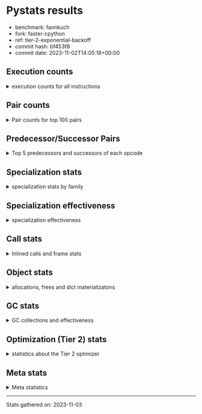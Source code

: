 
# Pystats results

- benchmark: fannkuch
- fork: faster-cpython
- ref: tier-2-exponential-backoff
- commit hash: bf453f8
- commit date: 2023-11-02T14:05:18+00:00

## Execution counts

<details>
<summary> execution counts for all instructions </summary>

|Name | Count | Self | Cumulative | Miss ratio | 
|---|---:|---:|---:|---:|
| LOAD_FAST | 837,339,560 | 20.2% | 20.2% |  |
| LOAD_CONST | 824,638,160 | 19.9% | 40.0% |  |
| STORE_FAST | 366,801,120 | 8.8% | 48.9% |  |
| BINARY_OP_ADD_INT | 297,851,200 | 7.2% | 56.1% |  |
| POP_JUMP_IF_FALSE | 288,915,460 | 7.0% | 63.0% |  |
| BINARY_SUBSCR_LIST_INT | 244,139,520 | 5.9% | 68.9% |  |
| LOAD_FAST_LOAD_FAST | 190,199,040 | 4.6% | 73.5% |  |
| ENTER_EXECUTOR | 171,734,960 | 4.1% | 77.6% |  |
| TO_BOOL_INT | 161,481,960 | 3.9% | 81.5% |  |
| BINARY_SUBSCR | 138,533,860 | 3.3% | 84.8% |  |
| STORE_SLICE | 138,499,600 | 3.3% | 88.2% |  |
| COMPARE_OP_INT | 126,492,580 | 3.0% | 91.2% |  |
| PUSH_NULL | 55,239,920 | 1.3% | 92.6% |  |
| COPY | 55,239,520 | 1.3% | 93.9% |  |
| SWAP | 55,239,520 | 1.3% | 95.2% |  |
| CALL_BUILTIN_FAST | 55,239,480 | 1.3% | 96.6% |  |
| BINARY_OP_SUBTRACT_INT | 27,620,880 | 0.7% | 97.2% |  |
| STORE_SUBSCR_LIST_INT | 27,620,280 | 0.7% | 97.9% |  |
| POP_TOP | 27,619,920 | 0.7% | 98.6% |  |
| BUILD_SLICE | 22,982,720 | 0.6% | 99.1% |  |
| BINARY_SLICE | 22,982,400 | 0.6% | 99.7% |  |
| JUMP_FORWARD | 14,045,160 | 0.3% | 100.0% |  |
| JUMP_BACKWARD | 1,360 | 0.0% | 100.0% |  |
| CALL | 720 | 0.0% | 100.0% |  |
| BINARY_OP | 360 | 0.0% | 100.0% |  |
| COMPARE_OP | 360 | 0.0% | 100.0% |  |
| CALL_BUILTIN_CLASS | 360 | 0.0% | 100.0% |  |
| LOAD_GLOBAL_BUILTIN | 360 | 0.0% | 100.0% |  |
| LOAD_GLOBAL | 320 | 0.0% | 100.0% |  |
| LOAD_ATTR | 280 | 0.0% | 100.0% |  |
| NOP | 160 | 0.0% | 100.0% |  |
| RETURN_VALUE | 160 | 0.0% | 100.0% |  |
| LOAD_DEREF | 160 | 0.0% | 100.0% |  |
| LOAD_ATTR_MODULE | 120 | 0.0% | 100.0% |  |
| LOAD_GLOBAL_MODULE | 120 | 0.0% | 100.0% |  |
| RESUME_CHECK | 120 | 0.0% | 100.0% |  |
| INTERPRETER_EXIT | 80 | 0.0% | 100.0% |  |
| STORE_SUBSCR | 80 | 0.0% | 100.0% |  |
| TO_BOOL | 80 | 0.0% | 100.0% |  |
| CALL_FUNCTION_EX | 80 | 0.0% | 100.0% |  |
| COPY_FREE_VARS | 80 | 0.0% | 100.0% |  |
| BINARY_OP_SUBTRACT_FLOAT | 60 | 0.0% | 100.0% |  |
| RESUME | 40 | 0.0% | 100.0% |  |


</details>

## Pair counts

<details>
<summary> Pair counts for top 100 pairs </summary>

|Pair | Count | Self | Cumulative | 
|---|---:|---:|---:|
| LOAD_FAST LOAD_CONST | 635,333,000 | 15.3% | 15.3% |
| STORE_FAST LOAD_FAST | 322,965,120 | 7.8% | 23.1% |
| LOAD_CONST BINARY_OP_ADD_INT | 297,851,120 | 7.2% | 30.3% |
| LOAD_CONST BINARY_SUBSCR_LIST_INT | 175,997,360 | 4.2% | 34.5% |
| BINARY_SUBSCR_LIST_INT STORE_FAST | 161,481,960 | 3.9% | 38.4% |
| TO_BOOL_INT POP_JUMP_IF_FALSE | 161,481,960 | 3.9% | 42.3% |
| LOAD_FAST TO_BOOL_INT | 161,481,920 | 3.9% | 46.2% |
| BINARY_OP_ADD_INT STORE_FAST | 159,351,560 | 3.8% | 50.0% |
| LOAD_CONST LOAD_FAST | 138,499,680 | 3.3% | 53.4% |
| BINARY_SUBSCR LOAD_FAST | 138,499,620 | 3.3% | 56.7% |
| STORE_SLICE LOAD_FAST | 138,499,600 | 3.3% | 60.0% |
| BINARY_OP_ADD_INT STORE_SLICE | 138,499,580 | 3.3% | 63.4% |
| POP_JUMP_IF_FALSE ENTER_EXECUTOR | 136,368,500 | 3.3% | 66.7% |
| COMPARE_OP_INT POP_JUMP_IF_FALSE | 126,492,580 | 3.0% | 69.7% |
| ENTER_EXECUTOR BINARY_SUBSCR | 115,516,880 | 2.8% | 72.5% |
| POP_JUMP_IF_FALSE LOAD_FAST_LOAD_FAST | 84,873,160 | 2.0% | 74.5% |
| LOAD_FAST_LOAD_FAST COMPARE_OP_INT | 71,453,720 | 1.7% | 76.2% |
| BINARY_SUBSCR_LIST_INT LOAD_CONST | 69,754,940 | 1.7% | 77.9% |
| POP_JUMP_IF_FALSE LOAD_FAST | 53,627,740 | 1.3% | 79.2% |
| LOAD_CONST LOAD_CONST | 45,965,120 | 1.1% | 80.3% |
| LOAD_CONST COMPARE_OP_INT | 42,136,080 | 1.0% | 81.3% |
| LOAD_FAST_LOAD_FAST BINARY_SUBSCR_LIST_INT | 40,522,320 | 1.0% | 82.3% |
| ENTER_EXECUTOR LOAD_FAST | 32,342,940 | 0.8% | 83.1% |
| LOAD_CONST BINARY_OP_SUBTRACT_INT | 27,620,800 | 0.7% | 83.8% |
| LOAD_FAST PUSH_NULL | 27,620,000 | 0.7% | 84.4% |
| POP_TOP LOAD_FAST_LOAD_FAST | 27,619,760 | 0.7% | 85.1% |
| PUSH_NULL LOAD_CONST | 27,619,760 | 0.7% | 85.8% |
| PUSH_NULL LOAD_FAST_LOAD_FAST | 27,619,760 | 0.7% | 86.4% |
| COPY COPY | 27,619,760 | 0.7% | 87.1% |
| LOAD_FAST_LOAD_FAST PUSH_NULL | 27,619,760 | 0.7% | 87.8% |
| LOAD_FAST_LOAD_FAST COPY | 27,619,760 | 0.7% | 88.4% |
| SWAP SWAP | 27,619,760 | 0.7% | 89.1% |
| BINARY_OP_SUBTRACT_INT SWAP | 27,619,740 | 0.7% | 89.8% |
| CALL_BUILTIN_FAST POP_TOP | 27,619,740 | 0.7% | 90.4% |
| STORE_SUBSCR_LIST_INT LOAD_FAST_LOAD_FAST | 27,619,740 | 0.7% | 91.1% |
| COPY BINARY_SUBSCR_LIST_INT | 27,619,720 | 0.7% | 91.8% |
| LOAD_CONST CALL_BUILTIN_FAST | 27,619,720 | 0.7% | 92.4% |
| SWAP STORE_SUBSCR_LIST_INT | 27,619,720 | 0.7% | 93.1% |
| CALL_BUILTIN_FAST CALL_BUILTIN_FAST | 27,619,720 | 0.7% | 93.7% |
| BUILD_SLICE BINARY_SUBSCR | 22,982,720 | 0.6% | 94.3% |
| LOAD_CONST BUILD_SLICE | 22,982,720 | 0.6% | 94.9% |
| LOAD_FAST_LOAD_FAST LOAD_CONST | 22,982,720 | 0.6% | 95.4% |
| LOAD_CONST STORE_FAST | 22,982,480 | 0.6% | 96.0% |
| STORE_FAST LOAD_CONST | 22,982,480 | 0.6% | 96.5% |
| BINARY_SLICE STORE_FAST | 22,982,400 | 0.6% | 97.1% |
| LOAD_CONST BINARY_SLICE | 22,982,400 | 0.6% | 97.6% |
| ENTER_EXECUTOR ENTER_EXECUTOR | 21,321,560 | 0.5% | 98.1% |
| STORE_FAST LOAD_FAST_LOAD_FAST | 20,853,200 | 0.5% | 98.6% |
| POP_JUMP_IF_FALSE JUMP_FORWARD | 14,045,160 | 0.3% | 99.0% |
| JUMP_FORWARD ENTER_EXECUTOR | 14,044,820 | 0.3% | 99.3% |
| BINARY_SUBSCR_LIST_INT LOAD_FAST | 12,902,620 | 0.3% | 99.6% |
| LOAD_FAST COMPARE_OP_INT | 12,902,600 | 0.3% | 99.9% |
| ENTER_EXECUTOR LOAD_FAST_LOAD_FAST | 1,612,760 | 0.0% | 100.0% |
| ENTER_EXECUTOR POP_JUMP_IF_FALSE | 940,700 | 0.0% | 100.0% |
| BINARY_SUBSCR BINARY_SUBSCR | 34,020 | 0.0% | 100.0% |
| LOAD_FAST STORE_FAST | 1,280 | 0.0% | 100.0% |
| POP_JUMP_IF_FALSE JUMP_BACKWARD | 900 | 0.0% | 100.0% |
| JUMP_BACKWARD LOAD_FAST | 640 | 0.0% | 100.0% |
| JUMP_BACKWARD LOAD_FAST_LOAD_FAST | 640 | 0.0% | 100.0% |
| BINARY_OP_SUBTRACT_INT STORE_FAST | 600 | 0.0% | 100.0% |
| LOAD_FAST_LOAD_FAST LOAD_FAST | 560 | 0.0% | 100.0% |
| STORE_SUBSCR_LIST_INT LOAD_FAST | 540 | 0.0% | 100.0% |
| BINARY_OP_SUBTRACT_INT STORE_SUBSCR_LIST_INT | 520 | 0.0% | 100.0% |
| JUMP_FORWARD JUMP_BACKWARD | 340 | 0.0% | 100.0% |
| PUSH_NULL CALL | 320 | 0.0% | 100.0% |
| LOAD_CONST BINARY_OP | 320 | 0.0% | 100.0% |
| LOAD_CONST COMPARE_OP | 200 | 0.0% | 100.0% |
| CALL POP_TOP | 180 | 0.0% | 100.0% |
| COMPARE_OP POP_JUMP_IF_FALSE | 180 | 0.0% | 100.0% |
| COMPARE_OP COMPARE_OP_INT | 180 | 0.0% | 100.0% |
| LOAD_ATTR STORE_FAST | 180 | 0.0% | 100.0% |
| CALL_BUILTIN_CLASS STORE_FAST | 180 | 0.0% | 100.0% |
| CALL CALL | 160 | 0.0% | 100.0% |
| LOAD_FAST RETURN_VALUE | 160 | 0.0% | 100.0% |
| LOAD_FAST LOAD_ATTR | 160 | 0.0% | 100.0% |
| CALL STORE_FAST | 140 | 0.0% | 100.0% |
| BINARY_SUBSCR BINARY_SUBSCR_LIST_INT | 120 | 0.0% | 100.0% |
| CALL CALL_BUILTIN_CLASS | 120 | 0.0% | 100.0% |
| ENTER_EXECUTOR JUMP_BACKWARD | 120 | 0.0% | 100.0% |
| LOAD_CONST BINARY_SUBSCR | 120 | 0.0% | 100.0% |
| LOAD_FAST_LOAD_FAST COMPARE_OP | 120 | 0.0% | 100.0% |
| LOAD_GLOBAL LOAD_GLOBAL_BUILTIN | 120 | 0.0% | 100.0% |
| CALL_BUILTIN_CLASS CALL_BUILTIN_CLASS | 120 | 0.0% | 100.0% |
| LOAD_GLOBAL_BUILTIN LOAD_FAST | 120 | 0.0% | 100.0% |
| LOAD_GLOBAL_BUILTIN LOAD_GLOBAL_BUILTIN | 120 | 0.0% | 100.0% |
| BINARY_OP STORE_FAST | 100 | 0.0% | 100.0% |
| NOP LOAD_DEREF | 80 | 0.0% | 100.0% |
| NOP LOAD_FAST | 80 | 0.0% | 100.0% |
| POP_TOP NOP | 80 | 0.0% | 100.0% |
| POP_TOP LOAD_FAST | 80 | 0.0% | 100.0% |
| PUSH_NULL LOAD_FAST | 80 | 0.0% | 100.0% |
| RETURN_VALUE INTERPRETER_EXIT | 80 | 0.0% | 100.0% |
| BINARY_OP BINARY_OP_ADD_INT | 80 | 0.0% | 100.0% |
| BINARY_OP BINARY_OP_SUBTRACT_INT | 80 | 0.0% | 100.0% |
| CALL LOAD_FAST | 80 | 0.0% | 100.0% |
| CALL_FUNCTION_EX COPY_FREE_VARS | 80 | 0.0% | 100.0% |
| JUMP_BACKWARD ENTER_EXECUTOR | 80 | 0.0% | 100.0% |
| LOAD_DEREF PUSH_NULL | 80 | 0.0% | 100.0% |
| LOAD_DEREF STORE_FAST | 80 | 0.0% | 100.0% |
| LOAD_FAST TO_BOOL | 80 | 0.0% | 100.0% |


</details>

## Predecessor/Successor Pairs

<details>
<summary> Top 5 predecessors and successors of each opcode </summary>

### BINARY_SLICE

<details>
<summary> Successors and predecessors for BINARY_SLICE </summary>

|Predecessors | Count | Percentage | 
|---|---:|---:|
| LOAD_CONST | 22,982,400 | 100.0% |

|Successors | Count | Percentage | 
|---|---:|---:|
| STORE_FAST | 22,982,400 | 100.0% |


</details>

### STORE_SLICE

<details>
<summary> Successors and predecessors for STORE_SLICE </summary>

|Predecessors | Count | Percentage | 
|---|---:|---:|
| BINARY_OP_ADD_INT | 138,499,580 | 100.0% |
| BINARY_OP | 20 | 0.0% |

|Successors | Count | Percentage | 
|---|---:|---:|
| LOAD_FAST | 138,499,600 | 100.0% |


</details>

### CACHE

<details>
<summary> Successors and predecessors for CACHE </summary>

|Successors | Count | Percentage | 
|---|---:|---:|
| RESUME_CHECK | 60 | 75.0% |
| RESUME | 20 | 25.0% |


</details>

### BINARY_SUBSCR

<details>
<summary> Successors and predecessors for BINARY_SUBSCR </summary>

|Predecessors | Count | Percentage | 
|---|---:|---:|
| ENTER_EXECUTOR | 115,516,880 | 83.4% |
| BUILD_SLICE | 22,982,720 | 16.6% |
| BINARY_SUBSCR | 34,020 | 0.0% |
| LOAD_CONST | 120 | 0.0% |
| LOAD_FAST_LOAD_FAST | 80 | 0.0% |

|Successors | Count | Percentage | 
|---|---:|---:|
| LOAD_FAST | 138,499,620 | 100.0% |
| BINARY_SUBSCR | 34,020 | 0.0% |
| BINARY_SUBSCR_LIST_INT | 120 | 0.0% |
| LOAD_CONST | 60 | 0.0% |
| STORE_FAST | 40 | 0.0% |


</details>

### INTERPRETER_EXIT

<details>
<summary> Successors and predecessors for INTERPRETER_EXIT </summary>

|Predecessors | Count | Percentage | 
|---|---:|---:|
| RETURN_VALUE | 80 | 100.0% |


</details>

### NOP

<details>
<summary> Successors and predecessors for NOP </summary>

|Predecessors | Count | Percentage | 
|---|---:|---:|
| POP_TOP | 80 | 50.0% |
| STORE_FAST | 80 | 50.0% |

|Successors | Count | Percentage | 
|---|---:|---:|
| LOAD_DEREF | 80 | 50.0% |
| LOAD_FAST | 80 | 50.0% |


</details>

### POP_TOP

<details>
<summary> Successors and predecessors for POP_TOP </summary>

|Predecessors | Count | Percentage | 
|---|---:|---:|
| CALL_BUILTIN_FAST | 27,619,740 | 100.0% |
| CALL | 180 | 0.0% |

|Successors | Count | Percentage | 
|---|---:|---:|
| LOAD_FAST_LOAD_FAST | 27,619,760 | 100.0% |
| NOP | 80 | 0.0% |
| LOAD_FAST | 80 | 0.0% |


</details>

### PUSH_NULL

<details>
<summary> Successors and predecessors for PUSH_NULL </summary>

|Predecessors | Count | Percentage | 
|---|---:|---:|
| LOAD_FAST | 27,620,000 | 50.0% |
| LOAD_FAST_LOAD_FAST | 27,619,760 | 50.0% |
| LOAD_DEREF | 80 | 0.0% |
| LOAD_ATTR_MODULE | 60 | 0.0% |
| LOAD_ATTR | 20 | 0.0% |

|Successors | Count | Percentage | 
|---|---:|---:|
| LOAD_CONST | 27,619,760 | 50.0% |
| LOAD_FAST_LOAD_FAST | 27,619,760 | 50.0% |
| CALL | 320 | 0.0% |
| LOAD_FAST | 80 | 0.0% |


</details>

### RETURN_VALUE

<details>
<summary> Successors and predecessors for RETURN_VALUE </summary>

|Predecessors | Count | Percentage | 
|---|---:|---:|
| LOAD_FAST | 160 | 100.0% |

|Successors | Count | Percentage | 
|---|---:|---:|
| INTERPRETER_EXIT | 80 | 50.0% |
| LOAD_GLOBAL | 40 | 25.0% |
| LOAD_GLOBAL_MODULE | 40 | 25.0% |


</details>

### STORE_SUBSCR

<details>
<summary> Successors and predecessors for STORE_SUBSCR </summary>

|Predecessors | Count | Percentage | 
|---|---:|---:|
| SWAP | 40 | 50.0% |
| BINARY_OP | 20 | 25.0% |
| BINARY_OP_SUBTRACT_INT | 20 | 25.0% |

|Successors | Count | Percentage | 
|---|---:|---:|
| STORE_SUBSCR_LIST_INT | 40 | 50.0% |
| LOAD_FAST | 20 | 25.0% |
| LOAD_FAST_LOAD_FAST | 20 | 25.0% |


</details>

### TO_BOOL

<details>
<summary> Successors and predecessors for TO_BOOL </summary>

|Predecessors | Count | Percentage | 
|---|---:|---:|
| LOAD_FAST | 80 | 100.0% |

|Successors | Count | Percentage | 
|---|---:|---:|
| POP_JUMP_IF_FALSE | 40 | 50.0% |
| TO_BOOL_INT | 40 | 50.0% |


</details>

### BINARY_OP

<details>
<summary> Successors and predecessors for BINARY_OP </summary>

|Predecessors | Count | Percentage | 
|---|---:|---:|
| LOAD_CONST | 320 | 88.9% |
| LOAD_FAST | 40 | 11.1% |

|Successors | Count | Percentage | 
|---|---:|---:|
| STORE_FAST | 100 | 27.8% |
| BINARY_OP_ADD_INT | 80 | 22.2% |
| BINARY_OP_SUBTRACT_INT | 80 | 22.2% |
| STORE_SLICE | 20 | 5.6% |
| STORE_SUBSCR | 20 | 5.6% |


</details>

### BUILD_SLICE

<details>
<summary> Successors and predecessors for BUILD_SLICE </summary>

|Predecessors | Count | Percentage | 
|---|---:|---:|
| LOAD_CONST | 22,982,720 | 100.0% |

|Successors | Count | Percentage | 
|---|---:|---:|
| BINARY_SUBSCR | 22,982,720 | 100.0% |


</details>

### CALL

<details>
<summary> Successors and predecessors for CALL </summary>

|Predecessors | Count | Percentage | 
|---|---:|---:|
| PUSH_NULL | 320 | 44.4% |
| CALL | 160 | 22.2% |
| LOAD_FAST | 80 | 11.1% |
| CALL_BUILTIN_CLASS | 60 | 8.3% |
| LOAD_CONST | 40 | 5.6% |

|Successors | Count | Percentage | 
|---|---:|---:|
| POP_TOP | 180 | 25.0% |
| CALL | 160 | 22.2% |
| STORE_FAST | 140 | 19.4% |
| CALL_BUILTIN_CLASS | 120 | 16.7% |
| LOAD_FAST | 80 | 11.1% |


</details>

### CALL_FUNCTION_EX

<details>
<summary> Successors and predecessors for CALL_FUNCTION_EX </summary>

|Predecessors | Count | Percentage | 
|---|---:|---:|
| LOAD_FAST | 80 | 100.0% |

|Successors | Count | Percentage | 
|---|---:|---:|
| COPY_FREE_VARS | 80 | 100.0% |


</details>

### COMPARE_OP

<details>
<summary> Successors and predecessors for COMPARE_OP </summary>

|Predecessors | Count | Percentage | 
|---|---:|---:|
| LOAD_CONST | 200 | 55.6% |
| LOAD_FAST_LOAD_FAST | 120 | 33.3% |
| LOAD_FAST | 40 | 11.1% |

|Successors | Count | Percentage | 
|---|---:|---:|
| POP_JUMP_IF_FALSE | 180 | 50.0% |
| COMPARE_OP_INT | 180 | 50.0% |


</details>

### COPY

<details>
<summary> Successors and predecessors for COPY </summary>

|Predecessors | Count | Percentage | 
|---|---:|---:|
| COPY | 27,619,760 | 50.0% |
| LOAD_FAST_LOAD_FAST | 27,619,760 | 50.0% |

|Successors | Count | Percentage | 
|---|---:|---:|
| COPY | 27,619,760 | 50.0% |
| BINARY_SUBSCR_LIST_INT | 27,619,720 | 50.0% |
| BINARY_SUBSCR | 40 | 0.0% |


</details>

### COPY_FREE_VARS

<details>
<summary> Successors and predecessors for COPY_FREE_VARS </summary>

|Predecessors | Count | Percentage | 
|---|---:|---:|
| CALL_FUNCTION_EX | 80 | 100.0% |

|Successors | Count | Percentage | 
|---|---:|---:|
| RESUME_CHECK | 60 | 75.0% |
| RESUME | 20 | 25.0% |


</details>

### ENTER_EXECUTOR

<details>
<summary> Successors and predecessors for ENTER_EXECUTOR </summary>

|Predecessors | Count | Percentage | 
|---|---:|---:|
| POP_JUMP_IF_FALSE | 136,368,500 | 79.4% |
| ENTER_EXECUTOR | 21,321,560 | 12.4% |
| JUMP_FORWARD | 14,044,820 | 8.2% |
| JUMP_BACKWARD | 80 | 0.0% |

|Successors | Count | Percentage | 
|---|---:|---:|
| BINARY_SUBSCR | 115,516,880 | 67.3% |
| LOAD_FAST | 32,342,940 | 18.8% |
| ENTER_EXECUTOR | 21,321,560 | 12.4% |
| LOAD_FAST_LOAD_FAST | 1,612,760 | 0.9% |
| POP_JUMP_IF_FALSE | 940,700 | 0.5% |


</details>

### JUMP_BACKWARD

<details>
<summary> Successors and predecessors for JUMP_BACKWARD </summary>

|Predecessors | Count | Percentage | 
|---|---:|---:|
| POP_JUMP_IF_FALSE | 900 | 66.2% |
| JUMP_FORWARD | 340 | 25.0% |
| ENTER_EXECUTOR | 120 | 8.8% |

|Successors | Count | Percentage | 
|---|---:|---:|
| LOAD_FAST | 640 | 47.1% |
| LOAD_FAST_LOAD_FAST | 640 | 47.1% |
| ENTER_EXECUTOR | 80 | 5.9% |


</details>

### JUMP_FORWARD

<details>
<summary> Successors and predecessors for JUMP_FORWARD </summary>

|Predecessors | Count | Percentage | 
|---|---:|---:|
| POP_JUMP_IF_FALSE | 14,045,160 | 100.0% |

|Successors | Count | Percentage | 
|---|---:|---:|
| ENTER_EXECUTOR | 14,044,820 | 100.0% |
| JUMP_BACKWARD | 340 | 0.0% |


</details>

### LOAD_ATTR

<details>
<summary> Successors and predecessors for LOAD_ATTR </summary>

|Predecessors | Count | Percentage | 
|---|---:|---:|
| LOAD_FAST | 160 | 57.1% |
| LOAD_ATTR | 40 | 14.3% |
| LOAD_GLOBAL | 40 | 14.3% |
| LOAD_GLOBAL_MODULE | 40 | 14.3% |

|Successors | Count | Percentage | 
|---|---:|---:|
| STORE_FAST | 180 | 64.3% |
| LOAD_ATTR | 40 | 14.3% |
| LOAD_ATTR_MODULE | 40 | 14.3% |
| PUSH_NULL | 20 | 7.1% |


</details>

### LOAD_CONST

<details>
<summary> Successors and predecessors for LOAD_CONST </summary>

|Predecessors | Count | Percentage | 
|---|---:|---:|
| LOAD_FAST | 635,333,000 | 77.0% |
| BINARY_SUBSCR_LIST_INT | 69,754,940 | 8.5% |
| LOAD_CONST | 45,965,120 | 5.6% |
| PUSH_NULL | 27,619,760 | 3.3% |
| LOAD_FAST_LOAD_FAST | 22,982,720 | 2.8% |

|Successors | Count | Percentage | 
|---|---:|---:|
| BINARY_OP_ADD_INT | 297,851,120 | 36.1% |
| BINARY_SUBSCR_LIST_INT | 175,997,360 | 21.3% |
| LOAD_FAST | 138,499,680 | 16.8% |
| LOAD_CONST | 45,965,120 | 5.6% |
| COMPARE_OP_INT | 42,136,080 | 5.1% |


</details>

### LOAD_DEREF

<details>
<summary> Successors and predecessors for LOAD_DEREF </summary>

|Predecessors | Count | Percentage | 
|---|---:|---:|
| NOP | 80 | 50.0% |
| STORE_FAST | 80 | 50.0% |

|Successors | Count | Percentage | 
|---|---:|---:|
| PUSH_NULL | 80 | 50.0% |
| STORE_FAST | 80 | 50.0% |


</details>

### LOAD_FAST

<details>
<summary> Successors and predecessors for LOAD_FAST </summary>

|Predecessors | Count | Percentage | 
|---|---:|---:|
| STORE_FAST | 322,965,120 | 38.6% |
| LOAD_CONST | 138,499,680 | 16.5% |
| BINARY_SUBSCR | 138,499,620 | 16.5% |
| STORE_SLICE | 138,499,600 | 16.5% |
| POP_JUMP_IF_FALSE | 53,627,740 | 6.4% |

|Successors | Count | Percentage | 
|---|---:|---:|
| LOAD_CONST | 635,333,000 | 75.9% |
| TO_BOOL_INT | 161,481,920 | 19.3% |
| PUSH_NULL | 27,620,000 | 3.3% |
| COMPARE_OP_INT | 12,902,600 | 1.5% |
| STORE_FAST | 1,280 | 0.0% |


</details>

### LOAD_FAST_LOAD_FAST

<details>
<summary> Successors and predecessors for LOAD_FAST_LOAD_FAST </summary>

|Predecessors | Count | Percentage | 
|---|---:|---:|
| POP_JUMP_IF_FALSE | 84,873,160 | 44.6% |
| POP_TOP | 27,619,760 | 14.5% |
| PUSH_NULL | 27,619,760 | 14.5% |
| STORE_SUBSCR_LIST_INT | 27,619,740 | 14.5% |
| STORE_FAST | 20,853,200 | 11.0% |

|Successors | Count | Percentage | 
|---|---:|---:|
| COMPARE_OP_INT | 71,453,720 | 37.6% |
| BINARY_SUBSCR_LIST_INT | 40,522,320 | 21.3% |
| PUSH_NULL | 27,619,760 | 14.5% |
| COPY | 27,619,760 | 14.5% |
| LOAD_CONST | 22,982,720 | 12.1% |


</details>

### LOAD_GLOBAL

<details>
<summary> Successors and predecessors for LOAD_GLOBAL </summary>

|Predecessors | Count | Percentage | 
|---|---:|---:|
| STORE_FAST | 80 | 25.0% |
| LOAD_GLOBAL | 60 | 18.8% |
| LOAD_GLOBAL_BUILTIN | 60 | 18.8% |
| RETURN_VALUE | 40 | 12.5% |
| RESUME | 40 | 12.5% |

|Successors | Count | Percentage | 
|---|---:|---:|
| LOAD_GLOBAL_BUILTIN | 120 | 37.5% |
| LOAD_GLOBAL | 60 | 18.8% |
| LOAD_ATTR | 40 | 12.5% |
| LOAD_FAST | 40 | 12.5% |
| LOAD_GLOBAL_MODULE | 40 | 12.5% |


</details>

### POP_JUMP_IF_FALSE

<details>
<summary> Successors and predecessors for POP_JUMP_IF_FALSE </summary>

|Predecessors | Count | Percentage | 
|---|---:|---:|
| TO_BOOL_INT | 161,481,960 | 55.9% |
| COMPARE_OP_INT | 126,492,580 | 43.8% |
| ENTER_EXECUTOR | 940,700 | 0.3% |
| COMPARE_OP | 180 | 0.0% |
| TO_BOOL | 40 | 0.0% |

|Successors | Count | Percentage | 
|---|---:|---:|
| ENTER_EXECUTOR | 136,368,500 | 47.2% |
| LOAD_FAST_LOAD_FAST | 84,873,160 | 29.4% |
| LOAD_FAST | 53,627,740 | 18.6% |
| JUMP_FORWARD | 14,045,160 | 4.9% |
| JUMP_BACKWARD | 900 | 0.0% |


</details>

### STORE_FAST

<details>
<summary> Successors and predecessors for STORE_FAST </summary>

|Predecessors | Count | Percentage | 
|---|---:|---:|
| BINARY_SUBSCR_LIST_INT | 161,481,960 | 44.0% |
| BINARY_OP_ADD_INT | 159,351,560 | 43.4% |
| LOAD_CONST | 22,982,480 | 6.3% |
| BINARY_SLICE | 22,982,400 | 6.3% |
| LOAD_FAST | 1,280 | 0.0% |

|Successors | Count | Percentage | 
|---|---:|---:|
| LOAD_FAST | 322,965,120 | 88.0% |
| LOAD_CONST | 22,982,480 | 6.3% |
| LOAD_FAST_LOAD_FAST | 20,853,200 | 5.7% |
| NOP | 80 | 0.0% |
| LOAD_DEREF | 80 | 0.0% |


</details>

### SWAP

<details>
<summary> Successors and predecessors for SWAP </summary>

|Predecessors | Count | Percentage | 
|---|---:|---:|
| SWAP | 27,619,760 | 50.0% |
| BINARY_OP_SUBTRACT_INT | 27,619,740 | 50.0% |
| BINARY_OP | 20 | 0.0% |

|Successors | Count | Percentage | 
|---|---:|---:|
| SWAP | 27,619,760 | 50.0% |
| STORE_SUBSCR_LIST_INT | 27,619,720 | 50.0% |
| STORE_SUBSCR | 40 | 0.0% |


</details>

### RESUME

<details>
<summary> Successors and predecessors for RESUME </summary>

|Predecessors | Count | Percentage | 
|---|---:|---:|
| CACHE | 20 | 50.0% |
| COPY_FREE_VARS | 20 | 50.0% |

|Successors | Count | Percentage | 
|---|---:|---:|
| LOAD_GLOBAL | 40 | 100.0% |


</details>

### BINARY_OP_ADD_INT

<details>
<summary> Successors and predecessors for BINARY_OP_ADD_INT </summary>

|Predecessors | Count | Percentage | 
|---|---:|---:|
| LOAD_CONST | 297,851,120 | 100.0% |
| BINARY_OP | 80 | 0.0% |

|Successors | Count | Percentage | 
|---|---:|---:|
| STORE_FAST | 159,351,560 | 53.5% |
| STORE_SLICE | 138,499,580 | 46.5% |
| CALL_BUILTIN_CLASS | 40 | 0.0% |
| CALL | 20 | 0.0% |


</details>

### BINARY_OP_SUBTRACT_FLOAT

<details>
<summary> Successors and predecessors for BINARY_OP_SUBTRACT_FLOAT </summary>

|Predecessors | Count | Percentage | 
|---|---:|---:|
| LOAD_FAST | 40 | 66.7% |
| BINARY_OP | 20 | 33.3% |

|Successors | Count | Percentage | 
|---|---:|---:|
| STORE_FAST | 60 | 100.0% |


</details>

### BINARY_OP_SUBTRACT_INT

<details>
<summary> Successors and predecessors for BINARY_OP_SUBTRACT_INT </summary>

|Predecessors | Count | Percentage | 
|---|---:|---:|
| LOAD_CONST | 27,620,800 | 100.0% |
| BINARY_OP | 80 | 0.0% |

|Successors | Count | Percentage | 
|---|---:|---:|
| SWAP | 27,619,740 | 100.0% |
| STORE_FAST | 600 | 0.0% |
| STORE_SUBSCR_LIST_INT | 520 | 0.0% |
| STORE_SUBSCR | 20 | 0.0% |


</details>

### BINARY_SUBSCR_LIST_INT

<details>
<summary> Successors and predecessors for BINARY_SUBSCR_LIST_INT </summary>

|Predecessors | Count | Percentage | 
|---|---:|---:|
| LOAD_CONST | 175,997,360 | 72.1% |
| LOAD_FAST_LOAD_FAST | 40,522,320 | 16.6% |
| COPY | 27,619,720 | 11.3% |
| BINARY_SUBSCR | 120 | 0.0% |

|Successors | Count | Percentage | 
|---|---:|---:|
| STORE_FAST | 161,481,960 | 66.1% |
| LOAD_CONST | 69,754,940 | 28.6% |
| LOAD_FAST | 12,902,620 | 5.3% |


</details>

### CALL_BUILTIN_CLASS

<details>
<summary> Successors and predecessors for CALL_BUILTIN_CLASS </summary>

|Predecessors | Count | Percentage | 
|---|---:|---:|
| CALL | 120 | 33.3% |
| CALL_BUILTIN_CLASS | 120 | 33.3% |
| LOAD_FAST | 80 | 22.2% |
| BINARY_OP_ADD_INT | 40 | 11.1% |

|Successors | Count | Percentage | 
|---|---:|---:|
| STORE_FAST | 180 | 50.0% |
| CALL_BUILTIN_CLASS | 120 | 33.3% |
| CALL | 60 | 16.7% |


</details>

### CALL_BUILTIN_FAST

<details>
<summary> Successors and predecessors for CALL_BUILTIN_FAST </summary>

|Predecessors | Count | Percentage | 
|---|---:|---:|
| LOAD_CONST | 27,619,720 | 50.0% |
| CALL_BUILTIN_FAST | 27,619,720 | 50.0% |
| CALL | 40 | 0.0% |

|Successors | Count | Percentage | 
|---|---:|---:|
| POP_TOP | 27,619,740 | 50.0% |
| CALL_BUILTIN_FAST | 27,619,720 | 50.0% |
| CALL | 20 | 0.0% |


</details>

### COMPARE_OP_INT

<details>
<summary> Successors and predecessors for COMPARE_OP_INT </summary>

|Predecessors | Count | Percentage | 
|---|---:|---:|
| LOAD_FAST_LOAD_FAST | 71,453,720 | 56.5% |
| LOAD_CONST | 42,136,080 | 33.3% |
| LOAD_FAST | 12,902,600 | 10.2% |
| COMPARE_OP | 180 | 0.0% |

|Successors | Count | Percentage | 
|---|---:|---:|
| POP_JUMP_IF_FALSE | 126,492,580 | 100.0% |


</details>

### LOAD_ATTR_MODULE

<details>
<summary> Successors and predecessors for LOAD_ATTR_MODULE </summary>

|Predecessors | Count | Percentage | 
|---|---:|---:|
| LOAD_GLOBAL_MODULE | 80 | 66.7% |
| LOAD_ATTR | 40 | 33.3% |

|Successors | Count | Percentage | 
|---|---:|---:|
| PUSH_NULL | 60 | 50.0% |
| STORE_FAST | 60 | 50.0% |


</details>

### LOAD_GLOBAL_BUILTIN

<details>
<summary> Successors and predecessors for LOAD_GLOBAL_BUILTIN </summary>

|Predecessors | Count | Percentage | 
|---|---:|---:|
| LOAD_GLOBAL | 120 | 33.3% |
| LOAD_GLOBAL_BUILTIN | 120 | 33.3% |
| STORE_FAST | 80 | 22.2% |
| RESUME_CHECK | 40 | 11.1% |

|Successors | Count | Percentage | 
|---|---:|---:|
| LOAD_FAST | 120 | 33.3% |
| LOAD_GLOBAL_BUILTIN | 120 | 33.3% |
| LOAD_CONST | 60 | 16.7% |
| LOAD_GLOBAL | 60 | 16.7% |


</details>

### LOAD_GLOBAL_MODULE

<details>
<summary> Successors and predecessors for LOAD_GLOBAL_MODULE </summary>

|Predecessors | Count | Percentage | 
|---|---:|---:|
| RETURN_VALUE | 40 | 33.3% |
| LOAD_GLOBAL | 40 | 33.3% |
| RESUME_CHECK | 40 | 33.3% |

|Successors | Count | Percentage | 
|---|---:|---:|
| LOAD_ATTR_MODULE | 80 | 66.7% |
| LOAD_ATTR | 40 | 33.3% |


</details>

### RESUME_CHECK

<details>
<summary> Successors and predecessors for RESUME_CHECK </summary>

|Predecessors | Count | Percentage | 
|---|---:|---:|
| CACHE | 60 | 50.0% |
| COPY_FREE_VARS | 60 | 50.0% |

|Successors | Count | Percentage | 
|---|---:|---:|
| LOAD_GLOBAL | 40 | 33.3% |
| LOAD_GLOBAL_BUILTIN | 40 | 33.3% |
| LOAD_GLOBAL_MODULE | 40 | 33.3% |


</details>

### STORE_SUBSCR_LIST_INT

<details>
<summary> Successors and predecessors for STORE_SUBSCR_LIST_INT </summary>

|Predecessors | Count | Percentage | 
|---|---:|---:|
| SWAP | 27,619,720 | 100.0% |
| BINARY_OP_SUBTRACT_INT | 520 | 0.0% |
| STORE_SUBSCR | 40 | 0.0% |

|Successors | Count | Percentage | 
|---|---:|---:|
| LOAD_FAST_LOAD_FAST | 27,619,740 | 100.0% |
| LOAD_FAST | 540 | 0.0% |


</details>

### TO_BOOL_INT

<details>
<summary> Successors and predecessors for TO_BOOL_INT </summary>

|Predecessors | Count | Percentage | 
|---|---:|---:|
| LOAD_FAST | 161,481,920 | 100.0% |
| TO_BOOL | 40 | 0.0% |

|Successors | Count | Percentage | 
|---|---:|---:|
| POP_JUMP_IF_FALSE | 161,481,960 | 100.0% |


</details>


</details>

## Specialization stats

<details>
<summary> specialization stats by family </summary>

### BINARY_OP

<details>
<summary> specialization stats for BINARY_OP family </summary>

|Kind | Count | Ratio | 
|---|---:|---:|
|     deferred | 180 | 0.0% |
|          hit | 325,472,140 | 100.0% |

| | Count | Ratio | 
|---|---:|---:|
| Success | 180 | 100.0% |
| Failure | 0 | 0.0% |


</details>

### BINARY_SLICE

<details>
<summary> specialization stats for BINARY_SLICE family </summary>


</details>

### BINARY_SUBSCR

<details>
<summary> specialization stats for BINARY_SUBSCR family </summary>

|Kind | Count | Ratio | 
|---|---:|---:|
|     deferred | 138,499,720 | 36.2% |
|          hit | 244,139,520 | 63.8% |

| | Count | Ratio | 
|---|---:|---:|
| Success | 120 | 0.4% |
| Failure | 34,020 | 99.6% |

|Failure kind | Count | Ratio | 
|---|---:|---:|
| list slice | 34,020 | 100.0% |


</details>

### CALL

<details>
<summary> specialization stats for CALL family </summary>

|Kind | Count | Ratio | 
|---|---:|---:|
|     deferred | 480 | 0.0% |
|          hit | 55,239,840 | 100.0% |

| | Count | Ratio | 
|---|---:|---:|
| Success | 160 | 66.7% |
| Failure | 80 | 33.3% |

|Failure kind | Count | Ratio | 
|---|---:|---:|
| cfunc noargs | 60 | 75.0% |
| other | 20 | 25.0% |


</details>

### COMPARE_OP

<details>
<summary> specialization stats for COMPARE_OP family </summary>

|Kind | Count | Ratio | 
|---|---:|---:|
|     deferred | 180 | 0.0% |
|          hit | 126,492,580 | 100.0% |

| | Count | Ratio | 
|---|---:|---:|
| Success | 180 | 100.0% |
| Failure | 0 | 0.0% |


</details>

### LOAD_ATTR

<details>
<summary> specialization stats for LOAD_ATTR family </summary>

|Kind | Count | Ratio | 
|---|---:|---:|
|     deferred | 200 | 50.0% |
|          hit | 120 | 30.0% |

| | Count | Ratio | 
|---|---:|---:|
| Success | 40 | 50.0% |
| Failure | 40 | 50.0% |

|Failure kind | Count | Ratio | 
|---|---:|---:|
| method | 40 | 100.0% |


</details>

### LOAD_GLOBAL

<details>
<summary> specialization stats for LOAD_GLOBAL family </summary>

|Kind | Count | Ratio | 
|---|---:|---:|
|     deferred | 160 | 20.0% |
|          hit | 480 | 60.0% |

| | Count | Ratio | 
|---|---:|---:|
| Success | 160 | 100.0% |
| Failure | 0 | 0.0% |


</details>

### POP_JUMP_IF_FALSE

<details>
<summary> specialization stats for POP_JUMP_IF_FALSE family </summary>


</details>

### STORE_SLICE

<details>
<summary> specialization stats for STORE_SLICE family </summary>


</details>

### STORE_SUBSCR

<details>
<summary> specialization stats for STORE_SUBSCR family </summary>

|Kind | Count | Ratio | 
|---|---:|---:|
|     deferred | 40 | 0.0% |
|          hit | 27,620,280 | 100.0% |

| | Count | Ratio | 
|---|---:|---:|
| Success | 40 | 100.0% |
| Failure | 0 | 0.0% |


</details>

### TO_BOOL

<details>
<summary> specialization stats for TO_BOOL family </summary>

|Kind | Count | Ratio | 
|---|---:|---:|
|     deferred | 40 | 0.0% |
|          hit | 161,481,960 | 100.0% |

| | Count | Ratio | 
|---|---:|---:|
| Success | 40 | 100.0% |
| Failure | 0 | 0.0% |


</details>


</details>

## Specialization effectiveness

<details>
<summary> specialization effectiveness </summary>

|Instructions | Count | Ratio | 
|---|---:|---:|
| Basic | 2,621,081,720 | 63.2% |
| Not specialized | 588,933,520 | 14.2% |
| Specialized hits | 940,447,040 | 22.7% |
| Specialized misses | 0 | 0.0% |

### Deferred by instruction

<details>
<summary> deferred by instruction </summary>

|Name | Count | Ratio | 
|---|---:|---:|
| BINARY_SUBSCR | 138,499,720 | 100.0% |
| CALL | 480 | 0.0% |
| LOAD_ATTR | 200 | 0.0% |
| BINARY_OP | 180 | 0.0% |
| COMPARE_OP | 180 | 0.0% |
| LOAD_GLOBAL | 160 | 0.0% |
| STORE_SUBSCR | 40 | 0.0% |
| TO_BOOL | 40 | 0.0% |
| BINARY_SLICE | 0 | 0.0% |
| STORE_SLICE | 0 | 0.0% |


</details>

### Misses by instruction

<details>
<summary> misses by instruction </summary>


</details>


</details>

## Call stats

<details>
<summary> Inlined calls and frame stats </summary>

| | Count | Ratio | 
|---|---:|---:|
| Calls to PyEval_EvalDefault | 80 | 50.0% |
| Calls to Python functions inlined | 80 | 50.0% |
| Calls via PyEval_EvalFrame (total) | 80 | 50.0% |
| Calls via PyEval_EvalFrame (vector) | 80 | 50.0% |
| Calls via PyEval_EvalFrame (generator) | 0 | 0.0% |
| Calls via PyEval_EvalFrame (legacy) | 0 | 0.0% |
| Calls via PyEval_EvalFrame (function vectorcall) | 80 | 50.0% |
| Calls via PyEval_EvalFrame (build class) | 0 | 0.0% |
| Calls via PyEval_EvalFrame (slot) | 0 | 0.0% |
| Calls via PyEval_EvalFrame (function ex) | 80 | 50.0% |
| Calls via PyEval_EvalFrame (api) | 0 | 0.0% |
| Calls via PyEval_EvalFrame (method) | 0 | 0.0% |
| Frame objects created | 0 | 0.0% |
| Frames pushed | 0 | 0.0% |


</details>

## Object stats

<details>
<summary> allocations, frees and dict materializatons </summary>

| | Count | Ratio | 
|---|---:|---:|
| Allocations from freelist | 161,482,160 | 47.8% |
| Frees to freelist | 161,482,340 |  |
| Allocations | 175,998,420 | 52.2% |
| Allocations to 512 bytes | 175,998,360 | 52.2% |
| Allocations to 4 kbytes | 60 | 0.0% |
| Allocations over 4 kbytes | 0 | 0.0% |
| Frees | 175,998,080 |  |
| New values | 0 |  |
| Interpreter increfs | 958,298,840 | 87.4% |
| Interpreter decrefs | 1,419,763,220 | 91.1% |
| Increfs | 138,500,080 | 12.6% |
| Decrefs | 138,500,280 | 8.9% |
| Materialize dict (on request) | 0 |  |
| Materialize dict (new key) | 0 |  |
| Materialize dict (too big) | 0 |  |
| Materialize dict (str subclass) | 0 |  |
| Dematerialize dict | 0 |  |
| Method cache hits | 209 |  |
| Method cache misses | 31 |  |
| Method cache collisions | 31 |  |
| Method cache dunder hits | 0 |  |
| Method cache dunder misses | 0 |  |


</details>

## GC stats

<details>
<summary> GC collections and effectiveness </summary>

|Generation | Collections | Objects collected | Object visits | 
|---:|---:|---:|---:|
| 0 | 0 | 0 | 0 |
| 1 | 0 | 0 | 0 |
| 2 | 0 | 0 | 0 |


</details>

## Optimization (Tier 2) stats

<details>
<summary> statistics about the Tier 2 optimizer </summary>

| | Count | Ratio | 
|---|---:|---:|
| Optimization attempts | 80 |  |
| Traces created | 80 | 100.0% |
| Trace stack overflow | 0 | 0.0% |
| Trace stack underflow | 0 | 0.0% |
| Trace too long | 20 | 25.0% |
| Trace too short | 0 | 0.0% |
| Inner loop found | 40 | 50.0% |
| Recursive call | 0 | 0.0% |
| Traces executed | 171,734,960 |  |
| Uops executed | 2,558,865,220 | 14.90 |

### Trace length histogram

<details>
<summary> trace length histogram </summary>

|Range | Count | Ratio | 
|---|---:|---:|
| <= 1 | 0 | 0.0% |
| <= 2 | 0 | 0.0% |
| <= 4 | 0 | 0.0% |
| <= 8 | 0 | 0.0% |
| <= 16 | 20 | 25.0% |
| <= 32 | 0 | 0.0% |
| <= 64 | 20 | 25.0% |
| <= 128 | 40 | 50.0% |


</details>

### Optimized trace length histogram

<details>
<summary> optimized trace length histogram </summary>

|Range | Count | Ratio | 
|---|---:|---:|
| <= 1 | 0 | 0.0% |
| <= 2 | 0 | 0.0% |
| <= 4 | 0 | 0.0% |
| <= 8 | 20 | 25.0% |
| <= 16 | 0 | 0.0% |
| <= 32 | 0 | 0.0% |
| <= 64 | 20 | 25.0% |
| <= 128 | 40 | 50.0% |


</details>

### Trace run length histogram

<details>
<summary> trace run length histogram </summary>

|Range | Count | Ratio | 
|---|---:|---:|
| <= 1 | 0 | 0.0% |
| <= 2 | 0 | 0.0% |
| <= 4 | 0 | 0.0% |
| <= 8 | 130,031,920 | 75.7% |
| <= 16 | 0 | 0.0% |
| <= 32 | 6,874,100 | 4.0% |
| <= 64 | 33,417,980 | 19.5% |
| <= 128 | 1,410,960 | 0.8% |


</details>

### Uop execution stats

<details>
<summary> uop execution stats </summary>

|Name | Count | Self | Cumulative | Miss ratio | 
|---|---:|---:|---:|---:|
| _SET_IP | 611,770,640 | 23.9% | 23.9% |  |
| LOAD_FAST | 576,202,200 | 22.5% | 46.4% |  |
| LOAD_CONST | 418,435,600 | 16.4% | 62.8% |  |
| _EXIT_TRACE | 171,734,960 | 6.7% | 69.5% |  |
| BUILD_SLICE | 115,516,880 | 4.5% | 74.0% |  |
| COMPARE_OP_INT | 100,972,040 | 3.9% | 77.9% |  |
| BINARY_SUBSCR_LIST_INT | 71,942,200 | 2.8% | 80.8% |  |
| _POP_JUMP_IF_FALSE | 66,277,740 | 2.6% | 83.4% |  |
| _GUARD_BOTH_INT | 63,965,440 | 2.5% | 85.9% |  |
| _BINARY_OP_SUBTRACT_INT | 63,965,440 | 2.5% | 88.4% |  |
| PUSH_NULL | 44,525,120 | 1.7% | 90.1% |  |
| COPY | 44,525,120 | 1.7% | 91.8% |  |
| SWAP | 44,525,120 | 1.7% | 93.6% |  |
| CALL_BUILTIN_FAST | 44,525,120 | 1.7% | 95.3% |  |
| STORE_SUBSCR_LIST_INT | 43,114,000 | 1.7% | 97.0% |  |
| _POP_JUMP_IF_TRUE | 33,753,600 | 1.3% | 98.3% |  |
| POP_TOP | 22,262,560 | 0.9% | 99.2% |  |
| STORE_FAST | 20,851,440 | 0.8% | 100.0% |  |


</details>

### Unsupported opcodes

<details>
<summary> unsupported opcodes </summary>

|Opcode | Count | 
|---|---:|
| BINARY_SUBSCR | 20 |


</details>


</details>

## Meta stats

<details>
<summary> Meta statistics </summary>

| | Count | 
|---|---:|
| Number of data files | 20 |


</details>

---
Stats gathered on: 2023-11-03
